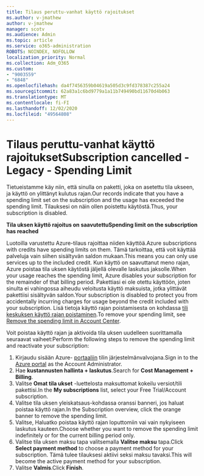 ```yaml
---
title: Tilaus peruttu-vanhat käyttö rajoitukset
ms.author: v-jmathew
author: v-jmathew
manager: scotv
ms.audience: Admin
ms.topic: article
ms.service: o365-administration
ROBOTS: NOINDEX, NOFOLLOW
localization_priority: Normal
ms.collection: Adm_O365
ms.custom:
- "9003559"
- "6848"
ms.openlocfilehash: da4f7456359b04619a505d3c9fd378387c255a24
ms.sourcegitcommit: 62a83a1c6bd9779a1a11b749490bd11670d4b063
ms.translationtype: MT
ms.contentlocale: fi-FI
ms.lasthandoff: 12/02/2020
ms.locfileid: "49564808"
---
```

# <a name="subscription-cancelled---legacy---spending-limit"></a><span data-ttu-id="9791c-102">Tilaus peruttu-vanhat käyttö rajoitukset</span><span class="sxs-lookup"><span data-stu-id="9791c-102">Subscription cancelled - Legacy - Spending Limit</span></span>

<span data-ttu-id="9791c-103">Tietueistamme käy niin, että sinulla on paketti, joka on asetettu tila ukseen, ja käyttö on ylittänyt kulutus rajan.</span><span class="sxs-lookup"><span data-stu-id="9791c-103">Our records indicate that you have a spending limit set on the subscription and the usage has exceeded the spending limit.</span></span> <span data-ttu-id="9791c-104">Tilauksesi on näin ollen poistettu käytöstä.</span><span class="sxs-lookup"><span data-stu-id="9791c-104">Thus, your subscription is disabled.</span></span>

<span data-ttu-id="9791c-105">**Tila uksen käyttö rajoitus on saavutettu**</span><span class="sxs-lookup"><span data-stu-id="9791c-105">**Spending limit on the subscription has reached**</span></span>

<span data-ttu-id="9791c-106">Luotoilla varustettu Azure-tilaus rajoittaa niiden käyttöä.</span><span class="sxs-lookup"><span data-stu-id="9791c-106">Azure subscriptions with credits have spending limits on them.</span></span> <span data-ttu-id="9791c-107">Tämä tarkoittaa, että voit käyttää palveluja vain siihen sisältyvän saldon mukaan.</span><span class="sxs-lookup"><span data-stu-id="9791c-107">This means you can only use services up to the included credit.</span></span> <span data-ttu-id="9791c-108">Kun käyttö on saavuttanut meno rajan, Azure poistaa tila uksen käytöstä jäljellä olevalle laskutus jaksolle.</span><span class="sxs-lookup"><span data-stu-id="9791c-108">When your usage reaches the spending limit, Azure disables your subscription for the remainder of that billing period.</span></span> <span data-ttu-id="9791c-109">Pakettiasi ei ole otettu käyttöön, joten sinulta ei vahingossa aiheudu veloitusta käyttö maksuista, jotka ylittävät pakettiisi sisältyvän saldon.</span><span class="sxs-lookup"><span data-stu-id="9791c-109">Your subscription is disabled to protect you from accidentally incurring charges for usage beyond the credit included with your subscription.</span></span> <span data-ttu-id="9791c-110">Lisä tietoja käyttö rajan poistamisesta on kohdassa [tili keskuksen käyttö rajan poistaminen](https://docs.microsoft.com/azure/cost-management-billing/manage/spending-limit#remove).</span><span class="sxs-lookup"><span data-stu-id="9791c-110">To remove your spending limit, see [Remove the spending limit in Account Center](https://docs.microsoft.com/azure/cost-management-billing/manage/spending-limit#remove).</span></span>

<span data-ttu-id="9791c-111">Voit poistaa käyttö rajan ja aktivoida tila uksen uudelleen suorittamalla seuraavat vaiheet:</span><span class="sxs-lookup"><span data-stu-id="9791c-111">Perform the following steps to remove the spending limit and reactivate your subscription:</span></span>

1. <span data-ttu-id="9791c-112">Kirjaudu sisään Azure- [portaaliin](https://portal.azure.com/) tilin järjestelmänvalvojana.</span><span class="sxs-lookup"><span data-stu-id="9791c-112">Sign in to the [Azure portal](https://portal.azure.com/) as the Account Administrator.</span></span>
2. <span data-ttu-id="9791c-113">Hae **kustannusten hallinta + laskutus**.</span><span class="sxs-lookup"><span data-stu-id="9791c-113">Search for **Cost Management + Billing**.</span></span>
3. <span data-ttu-id="9791c-114">Valitse **Omat tila ukset** -luettelosta maksuttomat kokeilu versiot/tili pakettisi.</span><span class="sxs-lookup"><span data-stu-id="9791c-114">In the **My subscriptions** list, select your Free Trial/Account subscription.</span></span>
4. <span data-ttu-id="9791c-115">Valitse tila uksen yleiskatsaus-kohdassa oranssi banneri, jos haluat poistaa käyttö rajan.</span><span class="sxs-lookup"><span data-stu-id="9791c-115">In the Subscription overview, click the orange banner to remove the spending limit.</span></span>
5. <span data-ttu-id="9791c-116">Valitse, Haluatko poistaa käyttö rajan loputtomiin vai vain nykyiseen laskutus kauteen.</span><span class="sxs-lookup"><span data-stu-id="9791c-116">Choose whether you want to remove the spending limit indefinitely or for the current billing period only.</span></span>
6. <span data-ttu-id="9791c-117">Valitse tila uksen maksu tapa valitsemalla **Valitse maksu** tapa.</span><span class="sxs-lookup"><span data-stu-id="9791c-117">Click **Select payment method** to choose a payment method for your subscription.</span></span> <span data-ttu-id="9791c-118">Tämä tulee tilauksesi aktiivi seksi maksu tavaksi.</span><span class="sxs-lookup"><span data-stu-id="9791c-118">This will become the active payment method for your subscription.</span></span>
7. <span data-ttu-id="9791c-119">Valitse **Valmis**.</span><span class="sxs-lookup"><span data-stu-id="9791c-119">Click **Finish**.</span></span>
